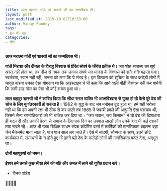 ```yaml
---
title: आज महात्मा गांधी एवं शास्त्री जी का जन्मदिवस भी।
layout: post
last_modified_at: 2019-10-02T10:53:00
author: Vinay Pandey
tags:
- बुध की सुध
categories:
- दीर्घ
---
```

**आज महात्मा गांधी एवं शास्त्री जी का जन्मदिवस भी।**

**गांधी निराशा और दीनता के विरुद्ध विश्वास से प्रेरित संघर्ष के जीवंत प्रतीक थे।** जब श्वेत साम्रज्य का सूर्य अस्त नही होता था, तब नील से नमक तक उनका संघर्ष जन मानस के विश्वास को शनैः शनैः बढ़ाता गया। स्वतंत्रता, स्वप्न नही रही, जनता को लगा कि ये संभव है। इस विश्वास को शुचिता के साथ करोड़ों लोगों में जागृत करना उनका ऐसा योगदान था कि आइंस्टाइन ने भी कहा कि आने वाली पीढ़ी विश्वास नही कर पायेगी कि कभी हाड़ मांस का ऐसा भी कोई शख्स हुआ था।

**लाल बहादुर शास्त्री जी ने साबित किया कि सीधा सरल व्यक्ति भी आत्मविश्वास से युक्त हो तो कैसे पूरे देश की सोच के लिए युगांतरकारी हो सकता है।** 1962 के युद्ध के बाद जब मनोबल टूट हुआ था, हमे यही भरोसा नही था कि हम अपनी रक्षा भी ठीक से कर पाएंगे तब 1965 में जवाबी हमले की अनुमति ऐसा पराक्रम थी, जिसने सैन्य रणनीतिकारों को भी चकित कर दिया था। "जय जवान, जय किसान" ने तो देश की दिशाधारा ही बदल दी और उनकी प्रेरणा से समाज के लिए एक दिन का उपवास लाखों लोग उनके बाद भी कई दशकों तक रखते रहे। आज भी उच्च शिक्षित साधन संपन्न कॉर्पोरेट वर्ल्ड में कार्मिकों की मानसिकता बदलना बड़ा चेंज मैनेजमेंट माना जाता है, पांच पांच साल लग जाते हैं। ऐसे में सादगी, सौम्यता के साथ, इतने छोटे कार्यकाल में, संसाधनों के न होते हुए भी इतने बड़े देश के करोड़ों लोगों की मानसिकता बदल देना, अद्भुत था।

**दोनों महापुरुषों को नमन।**

**ईश्वर हमे उनसे कुछ सीख लेने की मति और अमल में लाने की युक्ति प्रदान करे।**

- विनय  पांडेय

🙏🌷🌷🙏


